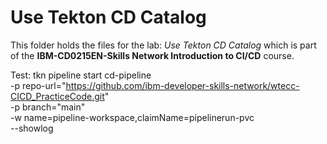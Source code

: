 # Use Tekton CD Catalog

This folder holds the files for the lab: _Use Tekton CD Catalog_ which is part of the **IBM-CD0215EN-Skills Network Introduction to CI/CD** course.

Test:
tkn pipeline start cd-pipeline \
    -p repo-url="https://github.com/ibm-developer-skills-network/wtecc-CICD_PracticeCode.git" \
    -p branch="main" \
    -w name=pipeline-workspace,claimName=pipelinerun-pvc \
    --showlog